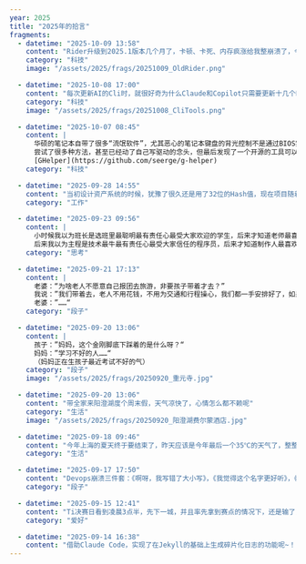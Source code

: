 ```yaml
---
year: 2025
title: "2025年的拾言"
fragments:
  - datetime: "2025-10-09 13:58"
    content: "Rider升级到2025.1版本几个月了，卡顿、卡死、内存疯涨给我整崩溃了，今天回退到旧版本感觉好多了（但受制于Copilot插件没法回退到2023版本），真还有逆向优化这么一说吗？问了问AI，也不知道是真是假……"
    category: "科技"
    image: "/assets/2025/frags/20251009_OldRider.png"

  - datetime: "2025-10-08 17:00"
    content: "每次更新AI的Cli时，就很好奇为什么Claude和Copilot只需要更新十几个Package，但是Qwen每次都奔着几百去了……，这么多代码量吗？"
    category: "科技"
    image: "/assets/2025/frags/20251008_CliTools.png"

  - datetime: "2025-10-07 08:45"
    content: |
      华硕的笔记本自带了很多“流氓软件”，尤其恶心的笔记本键盘的背光控制不是通过BIOS实现的，而是通过这些“流氓软件”实现的，所以你还关不得、卸不得……
      尝试了很多种方法，甚至已经动了自己写驱动的念头，但最后发现了一个开源的工具可以完成这一目标，而且是针对所有华硕笔记本的，可见“天下苦X久矣”，你说华硕自己不觉闷吗？
      [GHelper](https://github.com/seerge/g-helper)
    category: "科技"

  - datetime: "2025-09-28 14:55"
    content: "当初设计资产系统的时候，犹豫了很久还是用了32位的Hash值，现在项目随着版本的迭代，果然出现冲突了，现在调整为64位要做不少工作，看起来当初的小家子气还是显得有些安卓思维了🫠（其实之前也没想到项目能发展到今天哈……）"
    category: "工作"

  - datetime: "2025-09-23 09:56"
    content: |
      小时候我以为班长是选班里最聪明最有责任心最受大家欢迎的学生，后来才知道老师最喜欢的是听她话的班长；
      后来我以为主程是技术最牛最有责任心最受大家信任的程序员，后来才知道制作人最喜欢的是听他话的主程。
    category: "思考"

  - datetime: "2025-09-21 17:13"
    content: |
      老婆：“为啥老人不愿意自己报团去旅游，非要孩子带着才去？”
      我说：”我们带着去，老人不用花钱，不用为交通和行程操心，我们都一手安排好了，如果不满意，还可给我们甩脸子表达不满，这些体验在外面报团是体验不到的“
      老婆：”……“
    category: "段子"

  - datetime: "2025-09-20 13:06"
    content: |
      孩子：”妈妈，这个金刚脚底下踩着的是什么呀？“
      妈妈：”学习不好的人……“
      （妈妈正在生孩子最近考试不好的气）
    category: "段子"
    image: "/assets/2025/frags/20250920_重元寺.jpg"

  - datetime: "2025-09-20 13:06"
    content: "带全家来阳澄湖度个周末假，天气凉快了，心情怎么都不赖呢"
    category: "生活"
    image: "/assets/2025/frags/20250920_阳澄湖费尔蒙酒店.jpg"

  - datetime: "2025-09-18 09:46"
    content: "今年上海的夏天终于要结束了，昨天应该是今年最后一个35℃的天气了，整整热了3个半月，难道这就是传说中的全球变暖吗？"
    category: "生活"

  - datetime: "2025-09-17 17:50"
    content: "Devops崩溃三件套：《啊呀，我写错了大小写》，《我觉得这个名字更好听》，《还是挪到这个目录下吧》"
    category: "段子"

  - datetime: "2025-09-15 12:41"
    content: "Ti决赛日看到凌晨3点半，先下一城，并且率先拿到赛点的情况下，还是输了，真的太难受了T_T"
    category: "爱好"

  - datetime: "2025-09-14 16:38"
    content: "借助Claude Code，实现了在Jekyll的基础上生成碎片化日志的功能呢~！"
---
```

